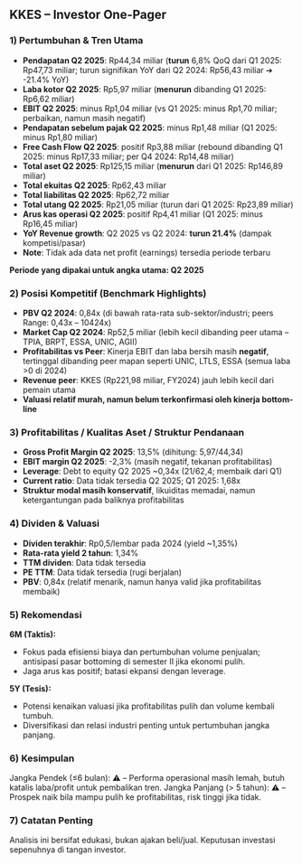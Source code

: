 ## KKES – Investor One-Pager

### 1) Pertumbuhan & Tren Utama
- **Pendapatan Q2 2025**: Rp44,34 miliar (**turun** 6,8% QoQ dari Q1 2025: Rp47,73 miliar; turun signifikan YoY dari Q2 2024: Rp56,43 miliar ➔ -21.4% YoY)
- **Laba kotor Q2 2025**: Rp5,97 miliar (**menurun** dibanding Q1 2025: Rp6,62 miliar)
- **EBIT Q2 2025**: minus Rp1,04 miliar (vs Q1 2025: minus Rp1,70 miliar; perbaikan, namun masih negatif)
- **Pendapatan sebelum pajak Q2 2025**: minus Rp1,48 miliar (Q1 2025: minus Rp1,80 miliar)
- **Free Cash Flow Q2 2025**: positif Rp3,88 miliar (rebound dibanding Q1 2025: minus Rp17,33 miliar; per Q4 2024: Rp14,48 miliar)
- **Total aset Q2 2025**: Rp125,15 miliar (**menurun** dari Q1 2025: Rp146,89 miliar)
- **Total ekuitas Q2 2025**: Rp62,43 miliar
- **Total liabilitas Q2 2025**: Rp62,72 miliar
- **Total utang Q2 2025**: Rp21,05 miliar (turun dari Q1 2025: Rp23,89 miliar)
- **Arus kas operasi Q2 2025**: positif Rp4,41 miliar (Q1 2025: minus Rp16,45 miliar)
- **YoY Revenue growth**: Q2 2025 vs Q2 2024: **turun 21.4%** (dampak kompetisi/pasar)
- **Note**: Tidak ada data net profit (earnings) tersedia periode terbaru

**Periode yang dipakai untuk angka utama: Q2 2025**

### 2) Posisi Kompetitif (Benchmark Highlights)
- **PBV Q2 2024**: 0,84x (di bawah rata-rata sub-sektor/industri; peers Range: 0,43x – 10424x)
- **Market Cap Q2 2024**: Rp52,5 miliar (lebih kecil dibanding peer utama – TPIA, BRPT, ESSA, UNIC, AGII)
- **Profitabilitas vs Peer**: Kinerja EBIT dan laba bersih masih **negatif**, tertinggal dibanding peer mapan seperti UNIC, LTLS, ESSA (semua laba >0 di 2024)
- **Revenue peer**: KKES (Rp221,98 miliar, FY2024) jauh lebih kecil dari pemain utama
- **Valuasi relatif murah, namun belum terkonfirmasi oleh kinerja bottom-line**

### 3) Profitabilitas / Kualitas Aset / Struktur Pendanaan
- **Gross Profit Margin Q2 2025**: 13,5% (dihitung: 5,97/44,34)
- **EBIT margin Q2 2025**: -2,3% (masih negatif, tekanan profitabilitas)
- **Leverage**: Debt to equity Q2 2025 ~0,34x (21/62,4; membaik dari Q1)
- **Current ratio**: Data tidak tersedia Q2 2025; Q1 2025: 1,68x
- **Struktur modal masih konservatif**, likuiditas memadai, namun ketergantungan pada baliknya profitabilitas

### 4) Dividen & Valuasi
- **Dividen terakhir**: Rp0,5/lembar pada 2024 (yield ~1,35%)
- **Rata-rata yield 2 tahun**: 1,34%
- **TTM dividen**: Data tidak tersedia
- **PE TTM**: Data tidak tersedia (rugi berjalan)
- **PBV**: 0,84x (relatif menarik, namun hanya valid jika profitabilitas membaik)

### 5) Rekomendasi
**6M (Taktis):**
- Fokus pada efisiensi biaya dan pertumbuhan volume penjualan; antisipasi pasar bottoming di semester II jika ekonomi pulih.
- Jaga arus kas positif; batasi ekpansi dengan leverage.

**5Y (Tesis):**
- Potensi kenaikan valuasi jika profitabilitas pulih dan volume kembali tumbuh.
- Diversifikasi dan relasi industri penting untuk pertumbuhan jangka panjang.

### 6) Kesimpulan
Jangka Pendek (≤6 bulan): ⚠️ – Performa operasional masih lemah, butuh katalis laba/profit untuk pembalikan tren.
Jangka Panjang (> 5 tahun): ⚠️ – Prospek naik bila mampu pulih ke profitabilitas, risk tinggi jika tidak.

### 7) Catatan Penting
Analisis ini bersifat edukasi, bukan ajakan beli/jual. Keputusan investasi sepenuhnya di tangan investor.